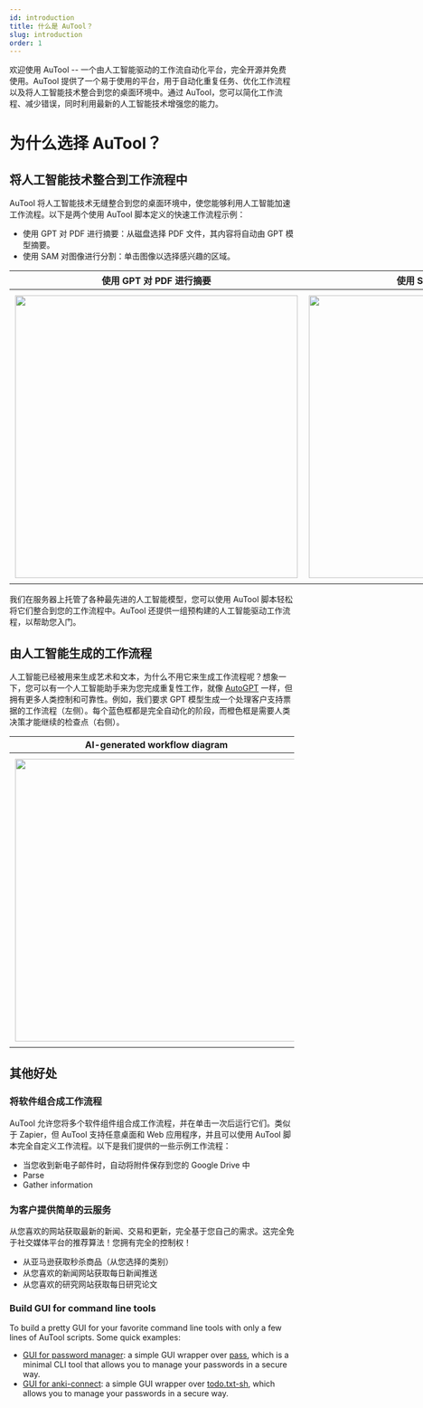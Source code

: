 ```yaml
---
id: introduction
title: 什么是 AuTool？
slug: introduction
order: 1
---
```


欢迎使用 AuTool -- 一个由人工智能驱动的工作流自动化平台，完全开源并免费使用。AuTool 提供了一个易于使用的平台，用于自动化重复任务、优化工作流程以及将人工智能技术整合到您的桌面环境中。通过 AuTool，您可以简化工作流程、减少错误，同时利用最新的人工智能技术增强您的能力。

# 为什么选择 AuTool？

## 将人工智能技术整合到工作流程中

AuTool 将人工智能技术无缝整合到您的桌面环境中，使您能够利用人工智能加速工作流程。以下是两个使用 AuTool 脚本定义的快速工作流程示例：

- 使用 GPT 对 PDF 进行摘要：从磁盘选择 PDF 文件，其内容将自动由 GPT 模型摘要。
- 使用 SAM 对图像进行分割：单击图像以选择感兴趣的区域。

<table align="center" style="width:1000px">
  <thead>
    <tr>
      <th align="center">使用 GPT 对 PDF 进行摘要</th>
      <th align="center">使用 SAM 对图像进行分割</th>
    </tr>
  </thead>
  <tbody>
    <tr>
      <td style="padding:10px"><img src="https://raw.githubusercontent.com/danalite/awesome-autool-scripts/master/danalite/Mini-Tools/Summarize-PDFs/summary-pdf.gif" style="width:500px;max-width:500px" /></td>
      <td style="padding:10px"><img src="https://raw.githubusercontent.com/danalite/autool/main/docs/demo-screen-mask.gif" style="width:500px;max-width:500px" /></td>
    </tr>
  </tbody>
</table>

我们在服务器上托管了各种最先进的人工智能模型，您可以使用 AuTool 脚本轻松将它们整合到您的工作流程中。AuTool 还提供一组预构建的人工智能驱动工作流程，以帮助您入门。

## 由人工智能生成的工作流程

人工智能已经被用来生成艺术和文本，为什么不用它来生成工作流程呢？想象一下，您可以有一个人工智能助手来为您完成重复性工作，就像 [AutoGPT](https://github.com/Significant-Gravitas/Auto-GPT) 一样，但拥有更多人类控制和可靠性。例如，我们要求 GPT 模型生成一个处理客户支持票据的工作流程（左侧）。每个蓝色框都是完全自动化的阶段，而橙色框是需要人类决策才能继续的检查点（右侧）。

<table align="center" style="max-width:900px">
  <thead>
    <tr>
      <th align="center">AI-generated workflow diagram</th>
      <th align="center">Prompt for human decision in AuTool</th>
    </tr>
  </thead>
  <tbody>
    <tr>
      <td style="padding:10px"><img src="https://cdn-proxy.slickplan.com/imgs/artwork/sample-workflow-diagram.svg" style="width:500px;max-width:500px" /></td>
      <td style="padding:10px"><img src="https://raw.githubusercontent.com/danalite/awesome-autool-scripts/master/danalite/Mini-Tools/Ask-For-Permission/demo.gif" style="width:500px;max-width:500px" /></td>
    </tr>
  </tbody>
</table>

## 其他好处

### 将软件组合成工作流程

AuTool 允许您将多个软件组件组合成工作流程，并在单击一次后运行它们。类似于 Zapier，但 AuTool 支持任意桌面和 Web 应用程序，并且可以使用 AuTool 脚本完全自定义工作流程。以下是我们提供的一些示例工作流程：

- 当您收到新电子邮件时，自动将附件保存到您的 Google Drive 中
- Parse
- Gather information

### 为客户提供简单的云服务

从您喜欢的网站获取最新的新闻、交易和更新，完全基于您自己的需求。这完全免于社交媒体平台的推荐算法！您拥有完全的控制权！

- 从亚马逊获取秒杀商品（从您选择的类别）
- 从您喜欢的新闻网站获取每日新闻推送
- 从您喜欢的研究网站获取每日研究论文

### Build GUI for command line tools

To build a pretty GUI for your favorite command line tools with only a few lines of AuTool scripts. Some quick examples:

- [GUI for password manager](): a simple GUI wrapper over [pass](https://www.passwordstore.org/), which is a minimal CLI tool that allows you to manage your passwords in a secure way.
- [GUI for anki-connect](): a simple GUI wrapper over [todo.txt-sh](https://www.passwordstore.org/), which allows you to manage your passwords in a secure way.
